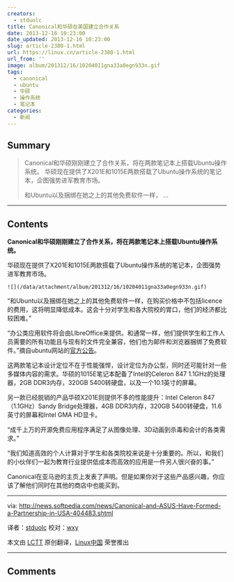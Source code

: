 ```yaml
---
creators:
  - stduolc
title: Canonical和华硕在美国建立合作关系
date: 2013-12-16 10:23:00
date_updated: 2013-12-16 10:23:00
slug: article-2380-1.html
url: https://linux.cn/article-2380-1.html
url_from: ''
image: album/201312/16/10204011gna33a0egn933n.gif
tags:
  - canonical
  - ubuntu
  - 华硕
  - 操作系统
  - 笔记本
categories:
  - 新闻
---
```


## Summary

> Canonical和华硕刚刚建立了合作关系，将在两款笔记本上搭载Ubuntu操作系统。
> 华硕现在提供了X201E和1015E两款搭载了Ubuntu操作系统的笔记本，企图强势进军教育市场。
> 
> 和Ubuntu以及捆绑在她之上的其他免费软件一样， ...

***

<!-- more -->

## Contents

**Canonical和华硕刚刚建立了合作关系，将在两款笔记本上搭载Ubuntu操作系统。**

华硕现在提供了X201E和1015E两款搭载了Ubuntu操作系统的笔记本，企图强势进军教育市场。

`![](/data/attachment/album/201312/16/10204011gna33a0egn933n.gif)`

“和Ubuntu以及捆绑在她之上的其他免费软件一样，在购买价格中不包括licence的费用，这将明显降低成本。这会十分对学生和各大院校的胃口，他们的经济都比较困难。”

“办公类应用软件将会由LIbreOffice来提供。和通常一样，他们提供学生和工作人员需要的所有功能且与现有的文件完全兼容，他们也为邮件和浏览器捆绑了免费软件。”摘自ubuntu网站的[官方公告](http://insights.ubuntu.com/resources/article/asus-and-ubuntu-deliver-affordable-world-class-laptops-to-usa-education/)。

这两款笔记本设计定位不在于性能强悍，设计定位为办公型，同时还可能针对一些多媒体内容的需求。华硕的1015E笔记本配备了Intel的Celeron 847 1.1GHz的处理器，2GB DDR3内存，320GB 5400转硬盘，以及一个10.1英寸的屏幕。

另一款已经脱销的产品华硕X201E则提供不多的性能提升：Intel Celeron 847（1.1GHz）Sandy Bridge处理器，4GB DDR3内存，320GB 5400转硬盘，11.6英寸的屏幕和Intel GMA HD显卡。

“成千上万的开源免费应用程序满足了从图像处理、3D动画到杀毒和会计的各类需求。”

“我们知道高效的个人计算对于学生和各类院校来说是十分重要的。所以，和我们的小伙伴们一起为教育行业提供低成本而高效的应用是一件另人很兴奋的事。”

Canonical在亚马逊的主页上发表了声明。但是如果你对于这些产品感兴趣，你应该了解他们同时在其他的商店中也能买到。

---

via: <http://news.softpedia.com/news/Canonical-and-ASUS-Have-Formed-a-Partnership-in-USA-404483.shtml>

译者：[stduolc](https://github.com/stduolc) 校对：[wxy](https://github.com/wxy)

本文由 [LCTT](https://github.com/LCTT/TranslateProject) 原创翻译，[Linux中国](https://linux.cn/) 荣誉推出

***

## Comments
